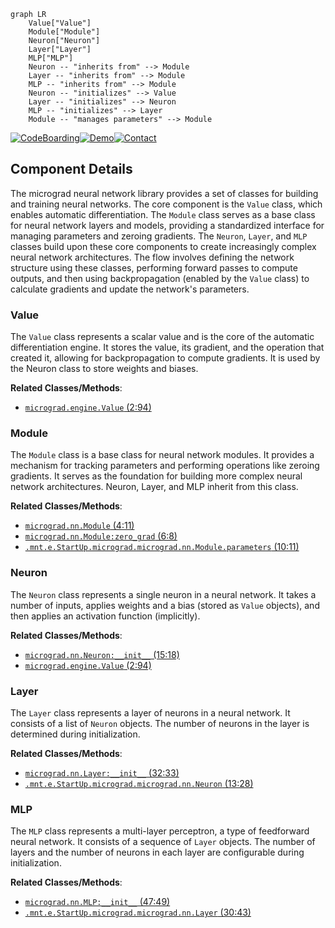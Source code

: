 ```mermaid
graph LR
    Value["Value"]
    Module["Module"]
    Neuron["Neuron"]
    Layer["Layer"]
    MLP["MLP"]
    Neuron -- "inherits from" --> Module
    Layer -- "inherits from" --> Module
    MLP -- "inherits from" --> Module
    Neuron -- "initializes" --> Value
    Layer -- "initializes" --> Neuron
    MLP -- "initializes" --> Layer
    Module -- "manages parameters" --> Module
```
[![CodeBoarding](https://img.shields.io/badge/Generated%20by-CodeBoarding-9cf?style=flat-square)](https://github.com/CodeBoarding/CodeBoarding)[![Demo](https://img.shields.io/badge/Try%20our-Demo-blue?style=flat-square)](https://www.codeboarding.org/demo)[![Contact](https://img.shields.io/badge/Contact%20us%20-%20codeboarding@gmail.com-lightgrey?style=flat-square)](mailto:codeboarding@gmail.com)

## Component Details

The micrograd neural network library provides a set of classes for building and training neural networks. The core component is the `Value` class, which enables automatic differentiation. The `Module` class serves as a base class for neural network layers and models, providing a standardized interface for managing parameters and zeroing gradients. The `Neuron`, `Layer`, and `MLP` classes build upon these core components to create increasingly complex neural network architectures. The flow involves defining the network structure using these classes, performing forward passes to compute outputs, and then using backpropagation (enabled by the `Value` class) to calculate gradients and update the network's parameters.

### Value
The `Value` class represents a scalar value and is the core of the automatic differentiation engine. It stores the value, its gradient, and the operation that created it, allowing for backpropagation to compute gradients. It is used by the Neuron class to store weights and biases.


**Related Classes/Methods**:

- <a href="https://github.com/karpathy/micrograd/blob/master/micrograd/engine.py#L2-L94" target="_blank" rel="noopener noreferrer">`micrograd.engine.Value` (2:94)</a>


### Module
The `Module` class is a base class for neural network modules. It provides a mechanism for tracking parameters and performing operations like zeroing gradients. It serves as the foundation for building more complex neural network architectures. Neuron, Layer, and MLP inherit from this class.


**Related Classes/Methods**:

- <a href="https://github.com/karpathy/micrograd/blob/master/micrograd/nn.py#L4-L11" target="_blank" rel="noopener noreferrer">`micrograd.nn.Module` (4:11)</a>
- <a href="https://github.com/karpathy/micrograd/blob/master/micrograd/nn.py#L6-L8" target="_blank" rel="noopener noreferrer">`micrograd.nn.Module:zero_grad` (6:8)</a>
- <a href="https://github.com/karpathy/micrograd/blob/master/micrograd/nn.py#L10-L11" target="_blank" rel="noopener noreferrer">`.mnt.e.StartUp.micrograd.micrograd.nn.Module.parameters` (10:11)</a>


### Neuron
The `Neuron` class represents a single neuron in a neural network. It takes a number of inputs, applies weights and a bias (stored as `Value` objects), and then applies an activation function (implicitly).


**Related Classes/Methods**:

- <a href="https://github.com/karpathy/micrograd/blob/master/micrograd/nn.py#L15-L18" target="_blank" rel="noopener noreferrer">`micrograd.nn.Neuron:__init__` (15:18)</a>
- <a href="https://github.com/karpathy/micrograd/blob/master/micrograd/engine.py#L2-L94" target="_blank" rel="noopener noreferrer">`micrograd.engine.Value` (2:94)</a>


### Layer
The `Layer` class represents a layer of neurons in a neural network. It consists of a list of `Neuron` objects. The number of neurons in the layer is determined during initialization.


**Related Classes/Methods**:

- <a href="https://github.com/karpathy/micrograd/blob/master/micrograd/nn.py#L32-L33" target="_blank" rel="noopener noreferrer">`micrograd.nn.Layer:__init__` (32:33)</a>
- <a href="https://github.com/karpathy/micrograd/blob/master/micrograd/nn.py#L13-L28" target="_blank" rel="noopener noreferrer">`.mnt.e.StartUp.micrograd.micrograd.nn.Neuron` (13:28)</a>


### MLP
The `MLP` class represents a multi-layer perceptron, a type of feedforward neural network. It consists of a sequence of `Layer` objects. The number of layers and the number of neurons in each layer are configurable during initialization.


**Related Classes/Methods**:

- <a href="https://github.com/karpathy/micrograd/blob/master/micrograd/nn.py#L47-L49" target="_blank" rel="noopener noreferrer">`micrograd.nn.MLP:__init__` (47:49)</a>
- <a href="https://github.com/karpathy/micrograd/blob/master/micrograd/nn.py#L30-L43" target="_blank" rel="noopener noreferrer">`.mnt.e.StartUp.micrograd.micrograd.nn.Layer` (30:43)</a>